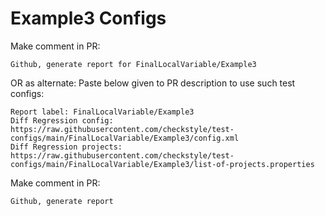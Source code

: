 # Example3 Configs
Make comment in PR:
```
Github, generate report for FinalLocalVariable/Example3
```
OR as alternate:
Paste below given to PR description to use such test configs:
```
Report label: FinalLocalVariable/Example3
Diff Regression config: https://raw.githubusercontent.com/checkstyle/test-configs/main/FinalLocalVariable/Example3/config.xml
Diff Regression projects: https://raw.githubusercontent.com/checkstyle/test-configs/main/FinalLocalVariable/Example3/list-of-projects.properties
```
Make comment in PR:
```
Github, generate report
```
